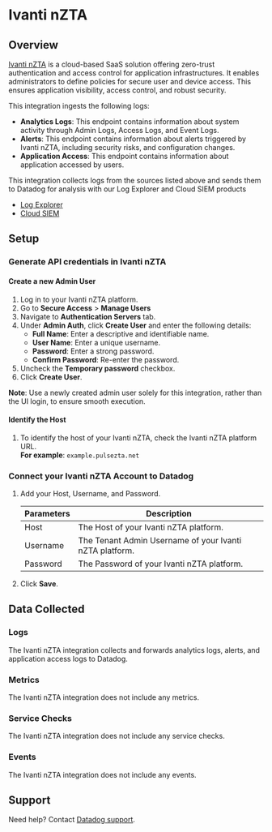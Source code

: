 # Ivanti nZTA

## Overview

[Ivanti nZTA][1] is a cloud-based SaaS solution offering zero-trust authentication and access control for application infrastructures. It enables administrators to define policies for secure user and device access. This ensures application visibility, access control, and robust security.

This integration ingests the following logs:

- **Analytics Logs**: This endpoint contains information about system activity through Admin Logs, Access Logs, and Event Logs.
- **Alerts**: This endpoint contains information about alerts triggered by Ivanti nZTA, including security risks, and configuration changes.
- **Application Access**: This endpoint contains information about application accessed by users.

This integration collects logs from the sources listed above and sends them to Datadog for analysis with our Log Explorer and Cloud SIEM products

- [Log Explorer][3]
- [Cloud SIEM][4]

## Setup

### Generate API credentials in Ivanti nZTA

#### Create a new Admin User

1. Log in to your Ivanti nZTA platform.
2. Go to **Secure Access** > **Manage Users**
3. Navigate to **Authentication Servers** tab.
4. Under **Admin Auth**, click **Create User** and enter the following details:
   - **Full Name**: Enter a descriptive and identifiable name.
   - **User Name**: Enter a unique username.
   - **Password**: Enter a strong password.
   - **Confirm Password**: Re-enter the password.
5. Uncheck the **Temporary password** checkbox.
6. Click **Create User**.

**Note**: Use a newly created admin user solely for this integration, rather than the UI login, to ensure smooth execution.

#### Identify the Host

1. To identify the host of your Ivanti nZTA, check the Ivanti nZTA platform URL.
   <br>**For example**: `example.pulsezta.net`

### Connect your Ivanti nZTA Account to Datadog

1. Add your Host, Username, and Password.

   | Parameters | Description                                             |
   | ---------- | ------------------------------------------------------- |
   | Host       | The Host of your Ivanti nZTA platform.                  |
   | Username   | The Tenant Admin Username of your Ivanti nZTA platform. |
   | Password   | The Password of your Ivanti nZTA platform.              |

2. Click **Save**.

## Data Collected

### Logs

The Ivanti nZTA integration collects and forwards analytics logs, alerts, and application access logs to Datadog.

### Metrics

The Ivanti nZTA integration does not include any metrics.

### Service Checks

The Ivanti nZTA integration does not include any service checks.

### Events

The Ivanti nZTA integration does not include any events.

## Support

Need help? Contact [Datadog support][2].

[1]: https://www.ivanti.com/products/ivanti-neurons-zero-trust-access
[2]: https://docs.datadoghq.com/help/
[3]: https://docs.datadoghq.com/logs/explorer/
[4]: https://www.datadoghq.com/product/cloud-siem/
